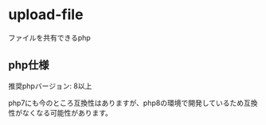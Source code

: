 # upload-file
ファイルを共有できるphp

## php仕様
推奨phpバージョン: 8以上

php7にも今のところ互換性はありますが、php8の環境で開発しているため互換性がなくなる可能性があります。
